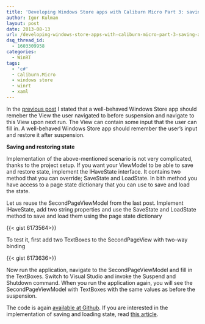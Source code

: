 ```yaml
---
title: 'Developing Windows Store apps with Caliburn Micro Part 3: saving and restoring state'
author: Igor Kulman
layout: post
date: 2013-08-13
url: /developing-windows-store-apps-with-caliburn-micro-part-3-saving-and-restoring-state/
dsq_thread_id:
  - 1603309958
categories:
  - WinRT
tags:
  - 'c#'
  - Caliburn.Micro
  - windows store
  - winrt
  - xaml
---
```

In the [previous post][1] I stated that a well-behaved Windows Store app should remeber the View the user navigated to before suspension and navigate to this View upon next run. The View can contain some input that the user can fill in. A well-behaved Windows Store app should remember the user&#8217;s input and restore it after suspension. 

**Saving and restoring state**

Implementation of the above-mentioned scenario is not very complicated, thanks to the project setup. If you want your ViewModel to be able to save and restore state, implement the IHaveState interface. It contains two method that you can override; SaveState and LoadState. In bith method you have access to a page state dictionary that you can use to save and load the state. 

Let us reuse the SecondPageViewModel from the last post. Implement IHaveState, add two string properties and use the SaveState and LoadState method to save and load them using the page state dictionary

{{< gist 6173564>}}

To test it, first add two TextBoxes to the SecondPageView with two-way binding

{{< gist 6173636>}}

Now run the application, navigate to the SecondPageViewModel and fill in the TextBoxes. Switch to Visual Studio and invoke the Suspend and Shutdown command. When you run the application again, you will see the SecondPageViewModel with TextBoxes with the same values as before the suspension.

The code is again [available at Github][2]. If you are interested in the implementation of saving and loading state, read [this article][3].

 [1]: http://blog.kulman.sk/developing-windows-store-apps-with-caliburn-micro-part-2-navigation/ "Developing Windows Store apps with Caliburn Micro Part 2: navigation"
 [2]: https://github.com/igorkulman/CaliburnDemoWinRT
 [3]: http://nybbles.blogspot.cz/2013/02/winrt-caliburnmicro-and-ioc-part-3.html